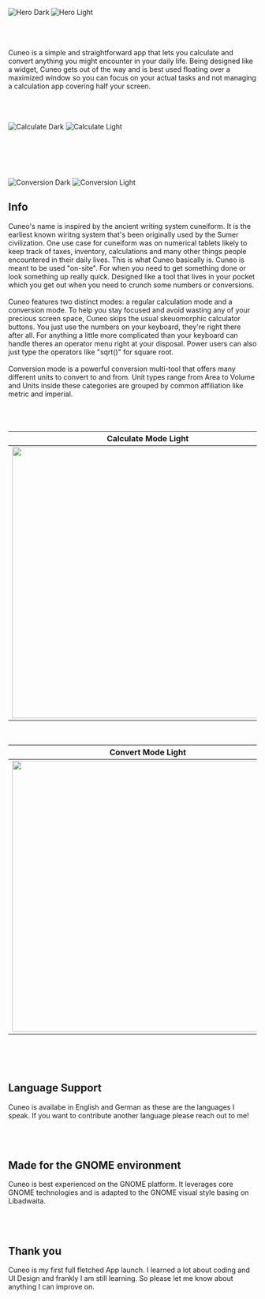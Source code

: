 <br><br>

![Hero Dark](https://github.com/heidefinnischen/cuneo/blob/12e24ed94cc4ab97ae30ec08a1421b256ba7f827/data/Resources/cuneo-hero-dark.png#gh-dark-mode-only)
![Hero Light](https://github.com/heidefinnischen/cuneo/blob/12e24ed94cc4ab97ae30ec08a1421b256ba7f827/data/Resources/cuneo-hero-light.png#gh-light-mode-only)

<br><br><br>
Cuneo is a simple and straightforward app that lets you calculate and convert anything you might encounter in your daily life. Being designed like a widget, Cuneo gets out of the way and is best used floating over a maximized window so you can focus on your actual tasks and not managing a calculation app covering half your screen.
<br><br><br><br>

![Calculate Dark](https://github.com/heidefinnischen/cuneo/blob/19f101b33d368f34126a4dea7df7f6c35c898b02/data/Resources/calculate-sample-dark.png#gh-dark-mode-only)
![Calculate Light](https://github.com/heidefinnischen/cuneo/blob/19f101b33d368f34126a4dea7df7f6c35c898b02/data/Resources/calculate-sample-light.png#gh-light-mode-only)

<br><br><br><br>

![Conversion Dark](https://github.com/heidefinnischen/cuneo/blob/19f101b33d368f34126a4dea7df7f6c35c898b02/data/Resources/convert-sample-dark.png#gh-dark-mode-only)
![Conversion Light](https://github.com/heidefinnischen/cuneo/blob/12e24ed94cc4ab97ae30ec08a1421b256ba7f827/data/Resources/convert-sample-light.png#gh-light-mode-only)



<h2> Info </h2>
Cuneo's name is inspired by the ancient writing system cuneiform. It is the earliest known wiritng system that's been originally used by the Sumer civilization. One use case for cuneiform was on numerical tablets likely to keep track of taxes, inventory, calculations and many other things people encountered in their daily lives. This is what Cuneo basically is. Cuneo is meant to be used "on-site". For when you need to get something done or look something up really quick. Designed like a tool that lives in your pocket which you get out when you need to crunch some numbers or conversions.
<br><br>
Cuneo features two distinct modes: a regular calculation mode and a conversion mode. To help you stay focused and avoid wasting any of your precious screen space, Cuneo skips the usual skeuomorphic calculator buttons. You just use the numbers on your keyboard, they're right there after all. For anything a little more complicated than your keyboard can handle theres an operator menu right at your disposal. Power users can also just type the operators like "sqrt()" for square root. 
<br><br>
Conversion mode is a powerful conversion multi-tool that offers many different units to convert to and from. Unit types range from Area to Volume and Units inside these categories are grouped by common affiliation like metric and imperial.
<br><br><br><br>

Calculate Mode Light | Calculate Mode Dark
:-------------------:|:-------------------:
<img src="https://github.com/heidefinnischen/cuneo/blob/5eeb1470c64b6e6dd4b626ca0fcc8f8c83590021/data/Resources/calculate-light.png" width="550" /> | <img src="https://github.com/heidefinnischen/cuneo/blob/5eeb1470c64b6e6dd4b626ca0fcc8f8c83590021/data/Resources/calculate-dark.png" width="550" />

<br>

Convert Mode Light | Convert Mode Dark
:-------------------:|:-------------------:
<img src="https://github.com/heidefinnischen/cuneo/blob/5eeb1470c64b6e6dd4b626ca0fcc8f8c83590021/data/Resources/convert-light.png" width="550" /> | <img src="https://github.com/heidefinnischen/cuneo/blob/5eeb1470c64b6e6dd4b626ca0fcc8f8c83590021/data/Resources/convert-dark.png" width="550" />

<br><br><br>

<h2> Language Support </h2>
Cuneo is availabe in English and German as these are the languages I speak. If you want to contribute another language please reach out to me!
<br><br><br><br>

<h2> Made for the GNOME environment </h2>
Cuneo is best experienced on the GNOME platform. It leverages core GNOME technologies and is adapted to the GNOME visual style basing on Libadwaita.
<br><br><br><br>

<h2> Thank you </h2>
Cuneo is my first full fletched App launch. I learned a lot about coding and UI Design and frankly I am still learning. So please let me know about anything I can improve on.
<br><br><br><br>

